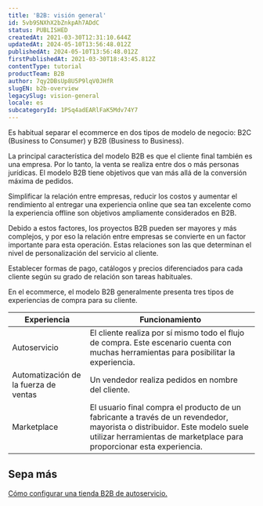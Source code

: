 ```yaml
---
title: 'B2B: visión general'
id: 5vb9SNXhX2bZnkpAh7ADdC
status: PUBLISHED
createdAt: 2021-03-30T12:31:10.644Z
updatedAt: 2024-05-10T13:56:48.012Z
publishedAt: 2024-05-10T13:56:48.012Z
firstPublishedAt: 2021-03-30T18:43:45.812Z
contentType: tutorial
productTeam: B2B
author: 7qy2DBsUp8U5P9lqV0JHfR
slugEN: b2b-overview
legacySlug: vision-general
locale: es
subcategoryId: 1PSq4adEARlFaK5Mdv74Y7
---
```


Es habitual separar el ecommerce en dos tipos de modelo de negocio: B2C (Business to Consumer) y B2B (Business to Business).

La principal característica del modelo B2B es que el cliente final también es una empresa. Por lo tanto, la venta se realiza entre dos o más personas jurídicas. El modelo B2B tiene objetivos que van más allá de la conversión máxima de pedidos.

Simplificar la relación entre empresas, reducir los costos y aumentar el rendimiento al entregar una experiencia online que sea tan excelente como la experiencia offline son objetivos ampliamente considerados en B2B.

Debido a estos factores, los proyectos B2B pueden ser mayores y más complejos, y por eso la relación entre empresas se convierte en un factor importante para esta operación. Estas relaciones son las que determinan el nivel de personalización del servicio al cliente. 

Establecer formas de pago, catálogos y precios diferenciados para cada cliente según su grado de relación son tareas habituales. 

En el ecommerce, el modelo B2B generalmente presenta tres tipos de experiencias de compra para su cliente.

| Experiencia                  | Funcionamiento                                                                                                                                                                                            |
|------------------------------|----------------------------------------------------------------------------------------------------------------------------------------------------------------------------------------------------------|
| Autoservicio                  | El cliente realiza por sí mismo todo el flujo de compra. Este escenario cuenta con muchas herramientas para posibilitar la experiencia.                                                                              |
| Automatización de la fuerza de ventas | Un vendedor realiza pedidos en nombre del cliente.                                                                                                                                                          |
| Marketplace               | El usuario final compra el producto de un fabricante a través de un revendedor, mayorista o distribuidor. Este modelo suele utilizar herramientas de marketplace para proporcionar esta experiencia. |

## Sepa más

[Cómo configurar una tienda B2B de autoservicio.
](/pt/tutorial/configurar-loja-b2b-self-service--4576nMaRKk4madDZ7liiXS "Como configurar loja B2B self-service")

